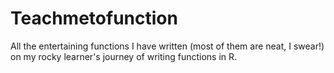 # Teachmetofunction
All the entertaining functions I have written (most of them are neat, I swear!) on my rocky learner's journey of writing functions in R.

